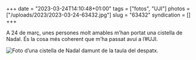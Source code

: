 +++
date = "2023-03-24T14:10:48+01:00"
tags = ["fotos", "UJI"]
photos = ["/uploads/2023/2023-03-24-63432.jpg"]
slug = "63432"
syndication = []
+++

A 24 de març, unes persones molt amables m’han portat una cistella de Nadal. És la cosa més coherent que m’ha passat avui a l’#UJI.

<img alt="Foto d’una cistella de Nadal damunt de la taula del despatx." src="/uploads/2023/2023-03-24-63432.jpg">
